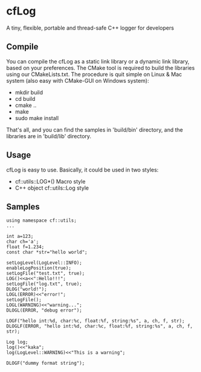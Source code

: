 # cfLog
A tiny, flexible, portable and thread-safe C++ logger for developers

## Compile
You can compile the cfLog as a static link library or a dynamic link library, based on your preferences. The CMake tool is required to build the libraries using our CMakeLists.txt. The procedure is quit simple on Linux & Mac system  (also easy with CMake-GUI on Windows system):
- mkdir build
- cd build
- cmake ..
- make
- sudo make install

That's all, and you can find the samples in 'build/bin' directory, and the libraries are in 'build/lib' directory.

## Usage
cfLog is easy to use. Basically, it could be used in two styles:
- cf::utils::LOG*() Macro style 
- C++ object cf::utils::Log style

## Samples

    using namespace cf::utils;
    ...
    
    int a=123;
    char ch='a';
    float f=1.234;
    const char *str="hello world";
    
    setLogLevel(LogLevel::INFO);
    enableLogPosition(true);
    setLogFile("test.txt", true);
    LOG()<<a<<":Hello!!!";
    setLogFile("log.txt", true);
    DLOG("world!");
    LOGL(ERROR)<<"error!";
    setLogFile();
    LOGL(WARNING)<<"warning...";
    DLOGL(ERROR, "debug error");
    
    LOGF("hello int:%d, char:%c, float:%f, string:%s", a, ch, f, str);
    DLOGLF(ERROR, "hello int:%d, char:%c, float:%f, string:%s", a, ch, f, str);
    
    Log log;
    log()<<"kaka";
    log(LogLevel::WARNING)<<"This is a warning";
    
    DLOGF("dummy format string");

